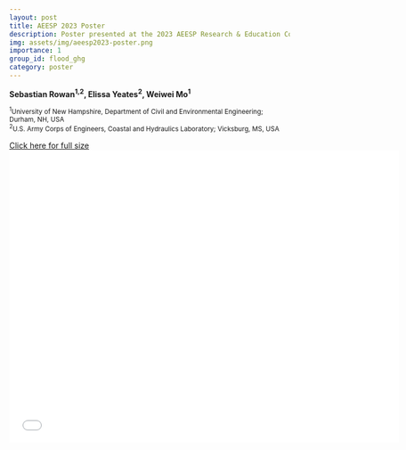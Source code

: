 ```yaml
---
layout: post
title: AEESP 2023 Poster
description: Poster presented at the 2023 AEESP Research & Education Conference in Boston, MA
img: assets/img/aeesp2023-poster.png
importance: 1
group_id: flood_ghg
category: poster
---
```


**Sebastian Rowan<sup>1,2</sup>, Elissa Yeates<sup>2</sup>, Weiwei Mo<sup>1</sup>**

<small><sup>1</sup>University of New Hampshire, Department of Civil and Environmental Engineering; Durham, NH, USA</small> <br>
<small><sup>2</sup>U.S. Army Corps of Engineers, Coastal and Hydraulics Laboratory; Vicksburg, MS, USA</small>

<a href="/assets/poster/AEESP_2023/AEESP_2023_Poster.html">Click here for full size</a>
<embed src="/assets/img/aeesp2023-poster.pdf" width="700px" height="525px">
